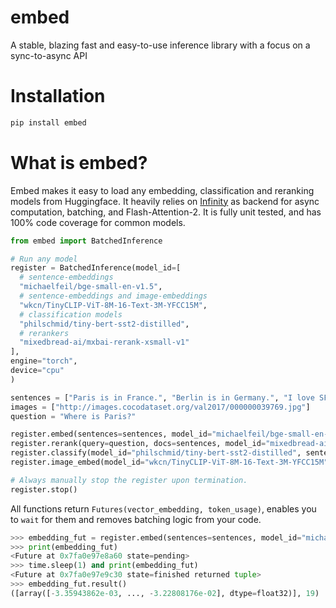 # embed
A stable, blazing fast and easy-to-use inference library with a focus on a sync-to-async API

# Installation
```bash
pip install embed
```
# What is embed?

Embed makes it easy to load any embedding, classification and reranking models from Huggingface. 
It heavily relies on [Infinity](https://github.com/michaelfeil/infinity) as backend for async computation, batching, and Flash-Attention-2.
It is fully unit tested, and has 100% code coverage for common models.

```python
from embed import BatchedInference

# Run any model
register = BatchedInference(model_id=[
  # sentence-embeddings
  "michaelfeil/bge-small-en-v1.5",
  # sentence-embeddings and image-embeddings
  "wkcn/TinyCLIP-ViT-8M-16-Text-3M-YFCC15M",
  # classification models
  "philschmid/tiny-bert-sst2-distilled",
  # rerankers
  "mixedbread-ai/mxbai-rerank-xsmall-v1"
],
engine="torch",
device="cpu"
)

sentences = ["Paris is in France.", "Berlin is in Germany.", "I love SF"]
images = ["http://images.cocodataset.org/val2017/000000039769.jpg"]
question = "Where is Paris?"

register.embed(sentences=sentences, model_id="michaelfeil/bge-small-en-v1.5")
register.rerank(query=question, docs=sentences, model_id="mixedbread-ai/mxbai-rerank-xsmall-v1")
register.classify(model_id="philschmid/tiny-bert-sst2-distilled", sentences=sentences)
register.image_embed(model_id="wkcn/TinyCLIP-ViT-8M-16-Text-3M-YFCC15M", images=images)

# Always manually stop the register upon termination.
register.stop()
```

All functions return `Futures(vector_embedding, token_usage)`, enables you to `wait` for them and removes batching logic from your code.

```python
>>> embedding_fut = register.embed(sentences=sentences, model_id="michaelfeil/bge-small-en-v1.5")
>>> print(embedding_fut)
<Future at 0x7fa0e97e8a60 state=pending>
>>> time.sleep(1) and print(embedding_fut)
<Future at 0x7fa0e97e9c30 state=finished returned tuple>
>>> embedding_fut.result()
([array([-3.35943862e-03, ..., -3.22808176e-02], dtype=float32)], 19)
```
